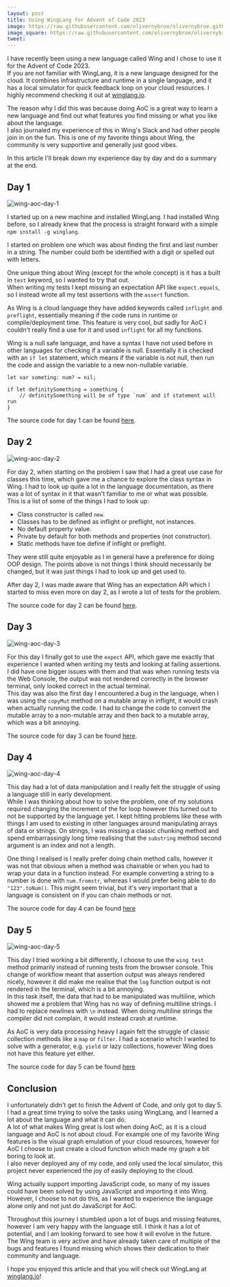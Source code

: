 ```yaml
---
layout: post
title: Using WingLang for Advent of Code 2023
image: https://raw.githubusercontent.com/olivernybroe/olivernybroe.github.io/master/images/mitmproxy-android.webp
image_square: https://raw.githubusercontent.com/olivernybroe/olivernybroe.github.io/master/images/mitmproxy-android.webp
tweet:
---
```


I have recently been using a new language called Wing and I chose to use it for the Advent of Code 2023.  
If you are not familiar with WingLang, it is a new language designed for the cloud. It combines infrastructure and 
runtime in a single language, and it has a local simulator for quick feedback loop on your cloud resources.
I highly recommend checking it out at [winglang.io](https://winglang.io).

The reason why I did this was because doing AoC is a great way to learn a new language and find out what
features you find missing or what you like about the language.  
I also journaled my experience of this in Wing's Slack and had other people join in on the fun. This is one of my 
favorite things about Wing, the community is very supportive and generally just good vibes.

In this article I'll break down my experience day by day and do a summary at the end.

## Day 1
![wing-aoc-day-1](/images/wing-aoc-day-1.png)

I started up on a new machine and installed WingLang. I had installed Wing before, so I already knew that
the process is straight forward with a simple `npm install -g winglang`.

I started on problem one which was about finding the first and last number in a string. The number could
both be identified with a digit or spelled out with letters.

One unique thing about Wing (except for the whole concept) is it has a built in `test` keyword, so I wanted to try that 
out.  
When writing my tests I kept missing an expectation API like `expect.equals`, so I instead wrote all my test assertions
with the `assert` function.  

As Wing is a cloud language they have added keywords called `inflight` and `preflight`, essentially meaning if the code
runs in runtime or compile/deployment time. This feature is very cool, but sadly for AoC I couldn't really find a 
use for it and used `inflight` for all my functions.

Wing is a null safe language, and have a syntax I have not used before in other languages for checking if a variable is 
null. Essentially it is checked with an `if let` statement, which means if the variable is not null, then run the code
and assign the variable to a new non-nullable variable.
    
```wing
let var someting: num? = nil;

if let definitySomething = something {
    // definitySomething will be of type `num` and if statement will run
}
```

The source code for day 1 can be found [here](https://github.com/olivernybroe/AdventOfCode2023/blob/master/day1/main.w).

## Day 2
![wing-aoc-day-2](/images/wing-aoc-day-2.png)

For day 2, when starting on the problem I saw that I had a great use case for classes this time, which gave me a chance
to explore the class syntax in Wing. I had to look up quite a lot in the language documentation, as there was a lot
of syntax in it that wasn't familiar to me or what was possible.  
This is a list of some of the things I had to look up:
- Class constructor is called `new`.
- Classes has to be defined as inflight or preflight, not instances.
- No default property value.
- Private by default for both methods and properties (not constructor).
- Static methods have toe define if inflight or preflight.

They were still quite enjoyable as I in general have a preference for doing OOP design. The points above is not things
I think should necessarily be changed, but it was just things I had to look up and get used to.

After day 2, I was made aware that Wing has an expectation API which I started to miss even more on day 2, as I wrote a
lot of tests for the problem.

The source code for day 2 can be found [here](https://github.com/olivernybroe/AdventOfCode2023/blob/master/day2/main.w).

## Day 3
![wing-aoc-day-3](/images/wing-aoc-day-3.png)

For this day I finally got to use the `expect` API, which gave me exactly that experience I wanted when writing my tests 
and looking at failing assertions.  
I did have one bigger issues with them and that was when running tests via the Web Console, the output was not rendered
correctly in the browser terminal, only looked correct in the actual terminal.  
This day was also the first day I encountered a bug in the language, when I was using the `copyMut` method on a mutable
array in inflight, it would crash when actually running the code. I had to change the code to convert the mutable array
to a non-mutable array and then back to a mutable array, which was a bit annoying.

The source code for day 3 can be found [here](https://github.com/olivernybroe/AdventOfCode2023/blob/master/day3/main.w).

## Day 4
![wing-aoc-day-4](/images/wing-aoc-day-4.png)

This day had a lot of data manipulation and I really felt the struggle of using a language still in early development.  
While I was thinking about how to solve the problem, one of my solutions required changing the increment of the for loop
however this turned out to not be supported by the language yet. I kept hitting problems like these with things I am 
used to existing in other languages around manipulating arrays of data or strings. On strings, I was missing a classic
chunking method and spend embarrassingly long time realising that the `substring` method second argument is an index and
not a length.  

One thing I realised is I really prefer doing chain method calls, however it was not that obvious when a method was 
chainable or when you had to wrap your data in a function instead. For example converting a string to a number is done
with `num.fromstr`, whereas I would prefer being able to do `"123".toNum()`. This might seem trivial, but it's very 
important that a language is consistent on if you can chain methods or not.

The source code for day 4 can be found [here](https://github.com/olivernybroe/AdventOfCode2023/blob/master/day4/main.w)

## Day 5
![wing-aoc-day-5](/images/wing-aoc-day-5.png)

This day I tried working a bit differently, I choose to use the `wing test` method primarily instead of running tests 
from the browser console. This change of workflow meant that assertion output was always rendered nicely, however it did
make me realise that the `log` function output is not rendered in the terminal, which is a bit annoying.  
In this task itself, the data that had to be manipulated was multiline, which showed me a problem that Wing has no way
of defining multiline strings. I had to replace newlines with `\n` instead. When doing multiline strings the compiler 
did not complain, it would instead crash at runtime.

As AoC is very data processing heavy I again felt the struggle of classic collection methods like a `map` or `filter`. 
I had a scenario which I wanted to solve with a generator, e.g. `yield` or lazy collections, however Wing does not have
this feature yet either.

The source code for day 5 can be found [here](https://github.com/olivernybroe/AdventOfCode2023/blob/master/day5/main.w)

## Conclusion

I unfortunately didn't get to finish the Advent of Code, and only got to day 5. I had a great time trying to solve the
tasks using WingLang, and I learned a lot about the language and what it can do.  
A lot of what makes Wing great is lost when doing AoC, as it is a cloud language and AoC is not about cloud. For example
one of my favorite Wing features is the visual graph emulation of your cloud resources, however for AoC I choose to just
create a cloud function which made my graph a bit boring to look at.  
I also never deployed any of my code, and only used the local simulator, this project never experienced the joy of 
easily deploying to the cloud.  

Wing actually support importing JavaScript code, so many of my issues could have been solved by using JavaScript and 
importing it into Wing. However, I choose to not do this, as I wanted to experience the language alone only and not just
do JavaScript for AoC.

Throughout this journey I stumbled upon a lot of bugs and missing features, however I am very happy with the language
still. I think it has a lot of potential, and I am looking forward to see how it will evolve in the future. The Wing 
team is very active and have already taken care of multiple of the bugs and features I found missing which shows their 
dedication to their community and language.


I hope you enjoyed this article and that you will check out WingLang at [winglang.io](https://winglang.io)!